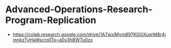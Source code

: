 # Advanced-Operations-Research-Program-Replication

-	https://colab.research.google.com/drive/1A7wxiMym897KGGXuqrM8r4jmnkzTyHaI#scrollTo=a0x3hBWTu0zx
